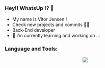 ### Hey!! WhatsUp !? 👋
- My name is Vitor Jensen !
- Check new projects and commits 🚀🚀
- Back-End developer
- 🔭 I’m currently learning and working on ...

<h3>Language and Tools:</h3>
<p align="center">
  <a href="https://github.com/vitorjensen">
    <img src="https://skillicons.dev/icons?i=github,git,vscode,php,html,css,laravel,javascript" />
  </a>
</p>
